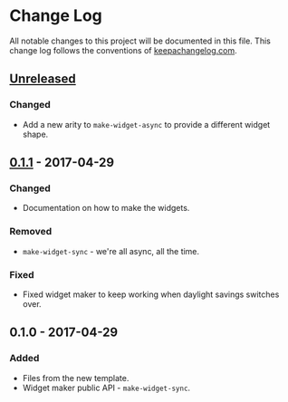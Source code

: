 # Change Log
All notable changes to this project will be documented in this file. This change log follows the conventions of [keepachangelog.com](http://keepachangelog.com/).

## [Unreleased]
### Changed
- Add a new arity to `make-widget-async` to provide a different widget shape.

## [0.1.1] - 2017-04-29
### Changed
- Documentation on how to make the widgets.

### Removed
- `make-widget-sync` - we're all async, all the time.

### Fixed
- Fixed widget maker to keep working when daylight savings switches over.

## 0.1.0 - 2017-04-29
### Added
- Files from the new template.
- Widget maker public API - `make-widget-sync`.

[Unreleased]: https://github.com/your-name/bob/compare/0.1.1...HEAD
[0.1.1]: https://github.com/your-name/bob/compare/0.1.0...0.1.1

